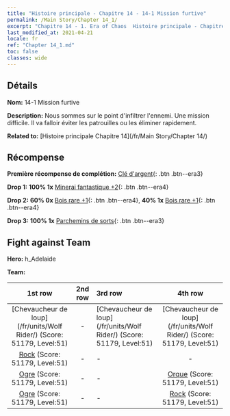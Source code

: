 ```yaml
---
title: "Histoire principale - Chapitre 14 - 14-1 Mission furtive"
permalink: /Main Story/Chapter 14_1/
excerpt: "Chapitre 14 - 1. Era of Chaos  Histoire principale - Chapitre 14_1. 14-1 Mission furtive"
last_modified_at: 2021-04-21
locale: fr
ref: "Chapter 14_1.md"
toc: false
classes: wide
---
```


## Détails

 **Nom:** 14-1 Mission furtive

 **Description:** Nous sommes sur le point d'infiltrer l'ennemi. Une mission difficile. Il va falloir éviter les patrouilles ou les éliminer rapidement.

 **Related to:** [Histoire principale Chapitre 14](/fr/Main Story/Chapter 14/)

## Récompense

 **Première récompense de complétion:** [Clé d'argent](/fr/Items/con_693/){: .btn .btn--era3}

 **Drop 1:** **100% 1x** [Minerai fantastique +2](/fr/Items/mat_47/){: .btn .btn--era4}

 **Drop 2:** **60% 0x** [Bois rare +1](/fr/Items/mat_41/){: .btn .btn--era4}, **40% 1x** [Bois rare +1](/fr/Items/mat_41/){: .btn .btn--era4}

 **Drop 3:** **100% 1x** [Parchemins de sorts](/fr/Items/con_694/){: .btn .btn--era3}


## Fight against Team
 **Hero:** h_Adelaide

 **Team:**


  | 1st row | 2nd row | 3rd row | 4th row |
  |:----:|:----:|:----|:----:|
  | [Chevaucheur de loup](/fr/units/Wolf Rider/) (Score: 51179, Level:51)  | - | [Chevaucheur de loup](/fr/units/Wolf Rider/) (Score: 51179, Level:51)  | [Chevaucheur de loup](/fr/units/Wolf Rider/) (Score: 51179, Level:51)  |
  | [Rock](/fr/units/Roc/) (Score: 51179, Level:51)  | - | - | - |
  | [Ogre](/fr/units/Ogre/) (Score: 51179, Level:51)  | - | - | [Orque](/fr/units/Orc/) (Score: 51179, Level:51)  |
  | [Ogre](/fr/units/Ogre/) (Score: 51179, Level:51)  | - | - | [Rock](/fr/units/Roc/) (Score: 51179, Level:51)  |


